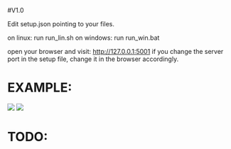 #V1.0

Edit setup.json pointing to your files.

on linux:
	run run_lin.sh
on windows:
	run run_win.bat

open your browser and visit: http://127.0.0.1:5001
if you change the server port in the setup file, change it in the browser accordingly.

EXAMPLE:
========
<img src="https://raw.github.com/sauloal/cufflinksviewer/master/help/001.png"/>

<img src="https://raw.github.com/sauloal/cufflinksviewer/master/help/002.png"/>

TODO:
=====

